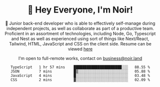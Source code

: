 <div align="center">

<h1 align="center">👋 Hey Everyone, I'm Noir! </h1>
  
<p>
  
 🎉 Junior back-end developer who is able to effectively self-manage during independent projects, as well as collaborate as part of a productive team. Proficient in an assortment of technologies, including Node, Go, Typescript and Nest as well as experienced using sort of things like Next/React, Tailwind, HTML, JavaScript and CSS on the client side. Resume can be viewed [here](https://cdn.noir.land/resume)

</p>
   
<p align="center">

  I'm open to full-remote works, contact on [business@noir.land](mailto:business@noir.land) 
 
 </p>
   

  
<!--START_SECTION:waka-->

```text
TypeScript   1 hr 57 mins    ██████████████████████░░░   88.55 %
JSON         7 mins          █▒░░░░░░░░░░░░░░░░░░░░░░░   05.88 %
JavaScript   4 mins          █░░░░░░░░░░░░░░░░░░░░░░░░   03.48 %
CSS          2 mins          ▓░░░░░░░░░░░░░░░░░░░░░░░░   02.09 %
```

<!--END_SECTION:waka-->
